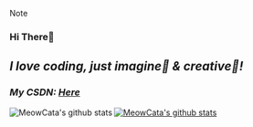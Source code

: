 > [!NOTE]
> ### Hi There👋

## *I love coding, just imagine🌟 & creative🎇!*

### *My CSDN: [Here](https://blog.csdn.net/weixin_45122104)*
<!--img align="left" src="https://github-readme-stats.vercel.app/api?username=MeowCata&show_icons=true&count_private=false&theme=vue-dark" /!-->

<a href="https://github.com/MeowCata"><img align="left" src="https://github-readme-stats.vercel.app/api?username=MeowCata&show_icons=true&include_all_commits=true&theme=onedark&hide_border=true&locale=en" alt="MeowCata's github stats" /></a>

<a href="https://github.com/meowcata"><img align="center" src="https://ad-closenn-stats.vercel.app/api/top-langs/?username=meowcata&locale=en&layout=compact&theme=onedark&hide_border=true" alt="MeowCata's github stats" /></a>
